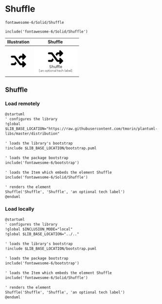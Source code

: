 # Shuffle


```text
fontawesome-6/Solid/Shuffle
```

```text
include('fontawesome-6/Solid/Shuffle')
```



| Illustration | Shuffle |
| :---: | :---: |
| ![illustration for Illustration](../../fontawesome-6/Solid/Shuffle.png) | ![illustration for Shuffle](../../fontawesome-6/Solid/Shuffle.Local.png) |




## Shuffle

### Load remotely
```plantuml
@startuml
' configures the library
!global $LIB_BASE_LOCATION="https://raw.githubusercontent.com/tmorin/plantuml-libs/master/distribution"

' loads the library's bootstrap
!include $LIB_BASE_LOCATION/bootstrap.puml

' loads the package bootstrap
include('fontawesome-6/bootstrap')

' loads the Item which embeds the element Shuffle
include('fontawesome-6/Solid/Shuffle')

' renders the element
Shuffle('Shuffle', 'Shuffle', 'an optional tech label')
@enduml
```

### Load locally
```plantuml
@startuml
' configures the library
!global $INCLUSION_MODE="local"
!global $LIB_BASE_LOCATION="../.."

' loads the library's bootstrap
!include $LIB_BASE_LOCATION/bootstrap.puml

' loads the package bootstrap
include('fontawesome-6/bootstrap')

' loads the Item which embeds the element Shuffle
include('fontawesome-6/Solid/Shuffle')

' renders the element
Shuffle('Shuffle', 'Shuffle', 'an optional tech label')
@enduml
```

